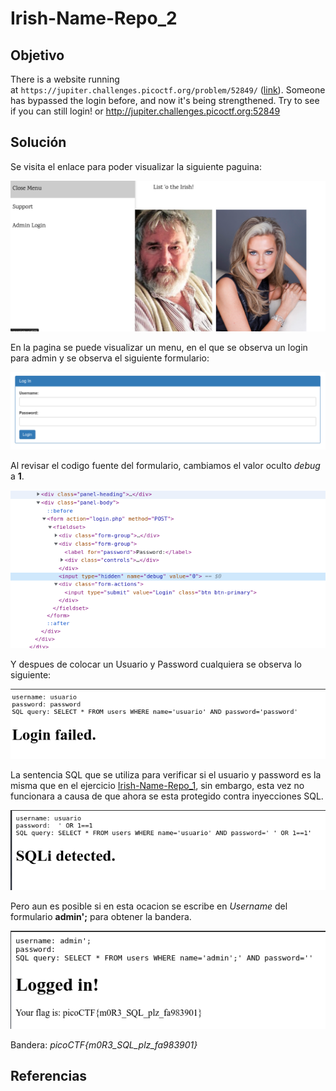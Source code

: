 
# Irish-Name-Repo_2

## Objetivo

There is a website running at `https://jupiter.challenges.picoctf.org/problem/52849/` ([link](https://jupiter.challenges.picoctf.org/problem/52849/)). Someone has bypassed the login before, and now it's being strengthened. Try to see if you can still login! or http://jupiter.challenges.picoctf.org:52849

## Solución

Se visita el enlace para poder visualizar la siguiente paguina:

![img-index](../Irish-Name-Repo_1/img-index.png)

En la pagina se puede visualizar un menu, en el que se observa un login para admin y se observa el siguiente formulario:

![img-formulario](../Irish-Name-Repo_1/img-formulario.png)

Al revisar el codigo fuente del formulario, cambiamos el valor oculto *debug* a **1**.

![img-code](../Irish-Name-Repo_1/img-code.png)

Y despues de colocar un Usuario y Password cualquiera se observa lo siguiente:

![img-sql](../Irish-Name-Repo_1/img-sql.png)

La sentencia SQL que se utiliza para verificar si el usuario y password es la misma que en el ejercicio  [Irish-Name-Repo_1](../Irish-Name-Repo_1/Irish-Name-Repo_1), sin embargo, esta vez no funcionara a causa de que ahora se esta protegido contra inyecciones SQL.

![img-detected](img-detected.png)

Pero aun es posible si en esta ocacion se escribe en *Username* del formulario **admin';** para obtener la bandera.

![img-bandera](img-bandera.png)

Bandera: *picoCTF{m0R3_SQL_plz_fa983901}*

## Referencias
